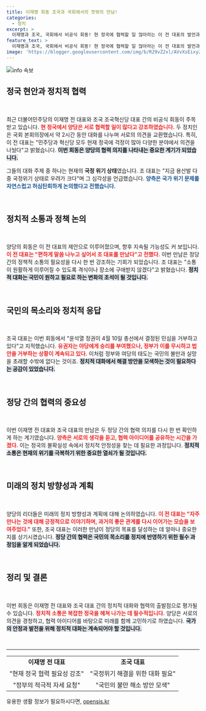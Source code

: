 ```yaml
---
title: 이재명 회동 조국과 국회에서의 뜻밖의 만남!
categories:
  - 정치
excerpt: >
  이재명과 조국, 국회에서 비공식 회동! 현 정국에 협력할 일 많아라는 이 전 대표의 발언과 함께 다가오는 국정 위기 논의가 화젯거리로 떠올랐다. 이들이 밝힌 정치적 협력의 미래는?
feature_text: >
  이재명과 조국, 국회에서 비공식 회동! 현 정국에 협력할 일 많아라는 이 전 대표의 발언과 함께 다가오는 국정 위기 논의가 화젯거리로 떠올랐다. 이들이 밝힌 정치적 협력의 미래는?
image: 'https://blogger.googleusercontent.com/img/b/R29vZ2xl/AVvXsEixyZcFfHzMRdzZMjFBmAUKJYCLCGyLL1o632UiGVXcaFdKo_bkvkuCioo0uUKlGfBVcT3P84aROyZIXSBEx3Aw5nCQ3pTgDom1WDC4m8eifvWiAmWEEVb4x6G_l8C0QH225ldMjyaFvpxGEBGNO37VmDTDMHGhJPq73UglMfDca1-0aw/s1600/blogspot.png'
---
```


<p><img src="https://blogger.googleusercontent.com/img/b/R29vZ2xl/AVvXsEixyZcFfHzMRdzZMjFBmAUKJYCLCGyLL1o632UiGVXcaFdKo_bkvkuCioo0uUKlGfBVcT3P84aROyZIXSBEx3Aw5nCQ3pTgDom1WDC4m8eifvWiAmWEEVb4x6G_l8C0QH225ldMjyaFvpxGEBGNO37VmDTDMHGhJPq73UglMfDca1-0aw/s1600/blogspot.png" alt="info 속보" /></p>

<h2 data-ke-size="size26">정국 현안과 정치적 협력</h2>

<p data-ke-size="size16">&nbsp;</p>

<p>최근 더불어민주당의 이재명 전 대표와 조국 조국혁신당 대표 간의 비공식 회동이 주목받고 있습니다. <b><span style="color: #ee2323;">현 정국에서 양당은 서로 협력할 일이 많다고 강조하였습니다.</span></b> 두 정치인은 국회 본회의장에서 약 2시간 동안 대화를 나누며 서로의 의견을 교환했습니다. 특히, 이 전 대표는 "민주당과 혁신당 모두 현재 정국에 걱정이 많아 다양한 분야에서 의견을 나눴다"고 밝혔습니다. <b><span style="background-color: #21538527;">이번 회동은 양당의 협력 의지를 나타내는 중요한 계기가 되었습니다.</span></b>  </p>

<p>그들의 대화 주제 중 하나는 현재의 <b>국정 위기 상태</b>였습니다. 조 대표는 "지금 용산발 다중 국정위기 상태로 우려가 크다"며 그 심각성을 언급했습니다. <b><span style="color: #1a5490;">양측은 국가 위기 문제를 자연스럽고 허심탄회하게 논의했다고 전했습니다.</span></b> </p>

<p data-ke-size="size16">&nbsp;</p>

<h2 data-ke-size="size26">정치적 소통과 정책 논의</h2>

<p data-ke-size="size16">&nbsp;</p>

<p>양당의 회동은 이 전 대표의 제안으로 이루어졌으며, 향후 지속될 가능성도 커 보입니다. <b><span style="color: #ee2323;">이 전 대표는 "편하게 말씀 나누고 싶어서 조 대표를 만났다"고 전했다.</span></b> 이번 만남은 정당 간의 정책적 소통의 필요성을 다시 한 번 강조하는 기회가 되었습니다. 조 대표는 "소통이 원활하게 이루어질 수 있도록 격식이나 장소에 구애받지 않겠다"고 밝혔습니다. <b><span style="background-color: #21538527;">정치적 대화는 국민이 원하고 필요로 하는 변화의 초석이 될 것입니다.</span></b> </p>

<p data-ke-size="size16">&nbsp;</p>

<h2 data-ke-size="size26">국민의 목소리와 정치적 응답</h2>

<p data-ke-size="size16">&nbsp;</p>

<p>조국 대표는 이번 회동에서 "윤석열 정권이 4월 10일 총선에서 결정된 민심을 거부하고 있다"고 지적했습니다. <b><span style="color: #ee2323;">유권자는 야당에게 승리를 부여했으나, 정부가 이를 무시하고 법안을 거부하는 상황이 계속되고 있다.</span></b> 이처럼 정부와 여당의 태도는 국민의 불만과 실망을 초래할 수밖에 없다는 것이죠. <b><span style="background-color: #21538527;">정치적 대화에서 해결 방안을 모색하는 것이 필요하다는 공감이 있었습니다.</span></b> </p>

<p data-ke-size="size16">&nbsp;</p>

<h2 data-ke-size="size26">정당 간의 협력의 중요성</h2>

<p data-ke-size="size16">&nbsp;</p>

<p>이번 이재명 전 대표와 조국 대표의 만남은 두 정당 간의 협력 의지를 다시 한 번 확인하게 하는 계기였습니다. <b><span style="color: #ee2323;">양측은 서로의 생각을 듣고, 협력 아이디어를 공유하는 시간을 가졌다.</span></b> 이는 정국의 불확실성 속에서 정치적 안정성을 찾는 데 필요한 과정입니다. <b><span style="background-color: #21538527;">정치적 소통은 현재의 위기를 극복하기 위한 중요한 열쇠가 될 것입니다.</span></b> </p>

<p data-ke-size="size16">&nbsp;</p>

<h2 data-ke-size="size26">미래의 정치 방향성과 계획</h2>

<p data-ke-size="size16">&nbsp;</p>

<p>양당의 리더들은 미래의 정치 방향성과 계획에 대해 논의하였습니다. <b><span style="color: #ee2323;">이 전 대표는 "자주 만나는 것에 대해 긍정적으로 이야기하며, 과거의 좋은 관계를 다시 이어가는 모습을 보여주었다."</span></b> 또한, 조국 대표는 이러한 만남이 정당의 목표를 달성하는 데 얼마나 중요한지를 상기시켰습니다. <b><span style="background-color: #21538527;">정당 간의 협력은 국민의 목소리를 정치에 반영하기 위한 필수 과정임을 알게 되었습니다.</span></b> </p>

<p data-ke-size="size16">&nbsp;</p>

<h2 data-ke-size="size26">정리 및 결론</h2>

<p data-ke-size="size16">&nbsp;</p>

<p>이번 회동은 이재명 전 대표와 조국 대표 간의 정치적 대화와 협력의 출발점으로 평가될 수 있습니다. <b><span style="color: #ee2323;">정치적 소통은 복잡한 정국을 헤쳐 나가는 데 필수적입니다.</span></b> 양당은 서로의 의견을 경청하고, 협력 아이디어를 바탕으로 미래를 함께 고민하기로 하였습니다. <b><span style="background-color: #21538527;">국가의 안정과 발전을 위해 정치적 대화는 계속되어야 할 것입니다.</span></b> </p>

<p data-ke-size="size16">&nbsp;</p>

<hr />

<table style="border-collapse: collapse; border-spacing: 0; width: 100%;">
    <tbody>
        <tr>
            <td style="text-align: center; height: 17px;"><b>이재명 전 대표</b></td>
            <td style="text-align: center; height: 17px;"><b>조국 대표</b></td>
        </tr>
        <tr>
            <td style="text-align: center; height: 17px;">"현재 정국 협력 필요성 강조"</td>
            <td style="text-align: center; height: 17px;">"국정위기 해결을 위한 대화 필요"</td>
        </tr>
        <tr>
            <td style="text-align: center; height: 17px;">"정부의 적극적 자세 요청"</td>
            <td style="text-align: center; height: 17px;">"국민의 불만 해소 방안 모색"</td>
        </tr>
    </tbody>
</table>
유용한 생활 정보가 필요하시다면, <a href="https://opensis.kr" rel="dofollow">opensis.kr</a>


